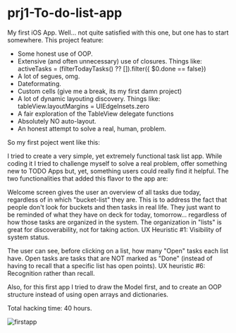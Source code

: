 # prj1-To-do-list-app
My first iOS App. Well... not quite satisfied with this one, but one has to start somewhere. This project feature: 

- Some honest use of OOP. 
- Extensive (and often unnecessary) use of closures. Things like:  activeTasks = (filterTodayTasks() ?? []).filter({ $0.done == false})
- A lot of segues, omg.
- Dateformating.
- Custom cells (give me a break, its my first damn project)
- A lot of dynamic layouting discovery. Things like:  tableView.layoutMargins = UIEdgeInsets.zero
- A fair exploration of the TableView delegate functions
- Absolutely NO auto-layout. 
- An honest attempt to solve a real, human, problem. 

So my first poject went like this: 

I tried to create a very simple, yet extremely functional task list app. While coding it I tried to challenge myself to solve a real problem, offer something new to TODO Apps but, yet, something users could really find it helpful. The two functionalities that added this flavor to the app are:

Welcome screen gives the user an overview of all tasks due today, regardless of in which "bucket-list" they are. This is to address the fact that people don't look for buckets and then tasks in real life. They just want to be reminded of what they have on deck for today, tomorrow... regardless of how those tasks are organized in the system. The organization in "lists" is great for discoverability, not for taking action.
UX Heuristic #1: Visibility of system status.

The user can see, before clicking on a list, how many "Open" tasks each list have. Open tasks are tasks that are NOT marked as "Done" (instead of having to recall that a specific list has open points).
UX heuristic #6: Recognition rather than recall.

Also, for this first app I tried to draw the Model first, and to create an OOP structure instead of using open arrays and dictionaries.

Total hacking time: 40 hours.

![firstapp](https://user-images.githubusercontent.com/17029800/33860013-812cf1e4-de8b-11e7-9af0-3e9fdc9bfa51.jpg)

